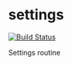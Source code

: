 settings
========

[![Build Status](https://secure.travis-ci.org/dml/configusta.png)](http://travis-ci.org/dml/configusta)

Settings routine
